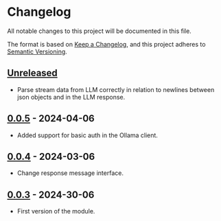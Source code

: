 <!-- markdownlint-disable MD024 -->
# Changelog

All notable changes to this project will be documented in this file.

The format is based on [Keep a Changelog](https://keepachangelog.com/en/1.1.0/),
and this project adheres to [Semantic Versioning](https://semver.org/spec/v2.0.0.html).

## [Unreleased]

- Parse stream data from LLM correctly in relation to newlines
  between json objects and in the LLM response.

## [0.0.5] - 2024-04-06

- Added support for basic auth in the Ollama client.

## [0.0.4] - 2024-03-06

- Change response message interface.

## [0.0.3] - 2024-30-06

- First version of the module.

[0.0.5]: https://github.com/itk-dev/llm_services/compare/0.0.4...0.0.5
[0.0.4]: https://github.com/itk-dev/llm_services/compare/0.0.3...0.0.4
[0.0.3]: https://github.com/itk-dev/llm_services/compare/51a8d2e3cfdfe355987bdc1f109cb4e1ecb4cc3a...0.0.3
[Unreleased]: https://github.com/itk-dev/llm_services/compare/develop...HEAD
